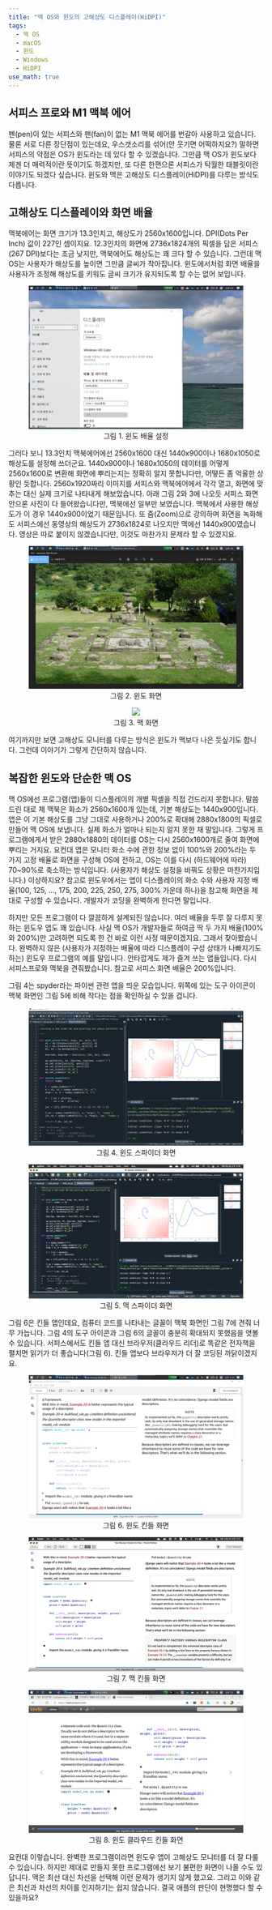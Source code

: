 ```yaml
---
title: "맥 OS와 윈도의 고해상도 디스플레이(HiDPI)"
tags:
  - 맥 OS
  - macOS
  - 윈도
  - Windows
  - HiDPI
use_math: true
---
```


## 서피스 프로와 M1 맥북 에어

펜(pen)이 있는 서피스와 팬(fan)이 없는 M1 맥북 에어를 번갈아 사용하고 있습니다. 물론 서로 다른 장단점이 있는데요, 우스갯소리를 섞어(안 웃기면 어떡하지요?) 말하면 서피스의 약점은 OS가 윈도라는 데 있다 할 수 있겠습니다. 그만큼 맥 OS가 윈도보다 제겐 더 매력적이란 뜻이기도 하겠지만, 또 다른 한편으론 서피스가 탁월한 태블릿이란 이야기도 되겠다 싶습니다. 윈도와 맥은 고해상도 디스플레이(HiDPI)를 다루는 방식도 다릅니다.

## 고해상도 디스플레이와 화면 배율

맥북에어는 화면 크기가 13.3인치고, 해상도가 2560x1600입니다. DPI(Dots Per Inch) 값이 227인 셈이지요. 12.3인치의 화면에 2736x1824개의 픽셀을 담은 서피스(267 DPI)보다는 조금 낮지만, 맥북에어도 해상도는 꽤 크다 할 수 있습니다. 그런데 맥 OS는 사용자가 해상도를 높이면 그만큼 글씨가 작아집니다. 윈도에서처럼 화면 배율을 사용자가 조정해 해상도를 키워도 글씨 크기가 유지되도록 할 수는 없어 보입니다.

<center><figure>
    <img src="/assets/images/display_win1.jpg">    
    <figcaption>그림 1. 윈도 배율 설정</figcaption>
</figure></center>

그러다 보니 13.3인치 맥북에어에선 2560x1600 대신 1440x900이나 1680x1050로 해상도를 설정해 쓰더군요. 1440x900이나 1680x1050의 데이터를 어떻게 2560x1600로 변환해 화면에 뿌리는지는 정확히 알지 못합니다만, 어떻든 좀 억울한 상황인 듯합니다. 2560x1920짜리 이미지를 서피스와 맥북에어에서 각각 열고, 화면에 맞추는 대신 실제 크기로 나타내게 해보았습니다. 아래 그림 2와 3에 나오듯 서피스 화면 안으론 사진이 다 들어왔습니다만, 맥북에선 일부만 보였습니다. 맥북에서 사용한 해상도가 이 경우 1440x900이었기 때문입니다. 또 줌(Zoom)으로 강의하며 화면을 녹화해도 서피스에선 동영상의 해상도가 2736x1824로 나오지만 맥에선 1440x900였습니다. 영상은 따로 붙이지 않겠습니다만, 이것도 마찬가지 문제라 할 수 있겠지요.

<center><figure>
    <img src="/assets/images/display_win2.jpg">    
    <figcaption>그림 2. 윈도 화면</figcaption>
</figure></center>

<center><figure>
    <img src="/assets/images/display_mac.png">    
    <figcaption>그림 3. 맥 화면</figcaption>
</figure></center>

여기까지만 보면 고해상도 모니터를 다루는 방식은 윈도가 맥보다 나은 듯싶기도 합니다. 그런데 이야기가 그렇게 간단하지 않습니다.

## 복잡한 윈도와 단순한 맥 OS

맥 OS에선 프로그램(앱)들이 디스플레이의 개별 픽셀을 직접 건드리지 못합니다. 말씀드린 대로 제 맥북은 화소가 2560x1600개 있는데, 기본 해상도는 1440x900입니다. 앱은 이 기본 해상도를 그냥 그대로 사용하거나 200%로 확대해 2880x1800의 픽셀로 만들어 맥 OS에 보냅니다. 실제 화소가 얼마나 되는지 알지 못한 채 말입니다. 그렇게 프로그램에게서 받은 2880x1880의 데이터를 OS는 다시 2560x1600개로 줄여 화면에 뿌리는 거지요. 요컨대 앱은 모니터 화소 수에 관한 정보 없이 100%와 200%라는 두 가지 고정 배율로 화면을 구성해 OS에 전하고, OS는 이를 다시 (하드웨어에 따라) 70~90%로 축소하는 방식입니다. (사용자가 해상도 설정을 바꿔도 상황은 마찬가지입니다.) 이상하지요? 참고로 윈도우에서는 앱이 디스플레이의 화소 수와 사용자 지정 배율(100, 125, ..., 175, 200, 225, 250, 275, 300% 가운데 하나)을 참고해 화면을 제대로 구성할 수 있습니다. 개발자가 코딩을 완벽하게 한다면 말입니다.

하지만 모든 프로그램이 다 깔끔하게 설계되진 않습니다. 여러 배율을 두루 잘 다루지 못하는 윈도우 앱도 꽤 있습니다. 사실 맥 OS가 개발자들로 하여금 딱 두 가지 배율(100%와 200%)만 고려하면 되도록 한 건 바로 이런 사정 때문이겠지요. 그래서 찾아봤습니다. 완벽하지 않은 (사용자가 지정하는 배율에 따라 디스플레이 구성 상태가 나빠지기도 하는) 윈도우 프로그램의 예를 말입니다. 안타깝게도 제가 즐겨 쓰는 앱들입니다. 다시 서피스프로와 맥북을 견줘봤습니다. 참고로 서피스 화면 배율은 200%입니다.

그림 4는 spyder라는 파이썬 관련 앱을 띄운 모습입니다. 위쪽에 있는 도구 아이콘이 맥북 화면인 그림 5에 비해 작다는 점을 확인하실 수 있을 겁니다.

<center><figure>
    <img src="/assets/images/Surface_python.png">    
    <figcaption>그림 4. 윈도 스파이더 화면</figcaption>
</figure></center>

<center><figure>
    <img src="/assets/images/Air_m1_python.png">    
    <figcaption>그림 5. 맥 스파이더 화면</figcaption>
</figure></center>

그림 6은 킨들 앱인데요, 컴퓨터 코드를 나타내는 글꼴이 맥북 화면인 그림 7에 견줘 너무 가늡니다. 그림 4의 도구 아이콘과 그림 6의 글꼴이 충분히 확대되지 못했음을 엿볼 수 있습니다. 서피스에서도 킨들 앱 대신 브라우저(클라우드 리더)로 똑같은 전자책을 펼치면 읽기가 더 좋습니다(그림 6). 킨들 앱보다 브라우저가 더 잘 코딩된 까닭이겠지요.

<center><figure>
    <img src="/assets/images/Surface_kindle.png">    
    <figcaption>그림 6. 윈도 킨들 화면</figcaption>
</figure></center>

<center><figure>
    <img src="/assets/images/Air_m1_kindle.png">    
    <figcaption>그림 7. 맥 킨들 화면</figcaption>
</figure></center>

<center><figure>
    <img src="/assets/images/Surface_kindle_cloud.png">    
    <figcaption>그림 8. 윈도 클라우드 킨들 화면</figcaption>
</figure></center>

요컨대 이렇습니다. 완벽한 프로그램이라면 윈도우 앱이 고해상도 모니터를 더 잘 다룰 수 있습니다. 하지만 제대로 만들지 못한 프로그램에선 보기 불편한 화면이 나올 수도 있답니다. 맥은 최선 대신 차선을 선택해 이런 문제가 생기지 않게 했고요. 그리고 이와 같은 최선과 차선의 차이를 인지하기는 쉽지 않습니다. 결국 애플의 판단이 현명했다 할 수 있을까요?
